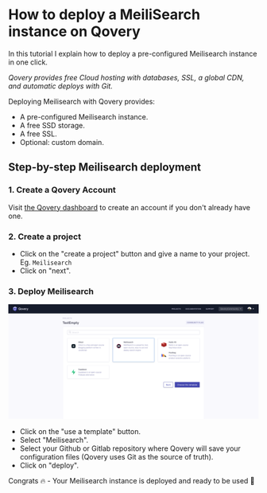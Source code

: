 # How to deploy a MeiliSearch instance on Qovery

In this tutorial I explain how to deploy a pre-configured Meilisearch instance in one click.

*Qovery provides free Cloud hosting with databases, SSL, a global CDN, and automatic deploys with Git.*

Deploying Meilisearch with Qovery provides:

* A pre-configured Meilisearch instance.
* A free SSD storage.
* A free SSL.
* Optional: custom domain.

## Step-by-step Meilisearch deployment

### 1. Create a Qovery Account

Visit [the Qovery dashboard](https://start.qovery.com) to create an account if you don't already have one.

### 2. Create a project

* Click on the "create a project" button and give a name to your project. Eg. `Meilisearch`
* Click on "next".

### 3. Deploy Meilisearch

![meilisearch template](https://github.com/Qovery/public-resources/raw/master/screenshots/meilisearch-template.png)

* Click on the "use a template" button.
* Select "Meilisearch".
* Select your Github or Gitlab repository where Qovery will save your configuration files (Qovery uses Git as the source of truth).
* Click on "deploy".

Congrats 🔥 - Your Meilisearch instance is deployed and ready to be used 🎉

